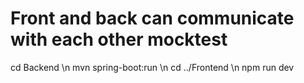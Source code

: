 # Front and back can communicate with each other mocktest
cd Backend \n
mvn spring-boot:run \n
cd ../Frontend \n
npm run dev
